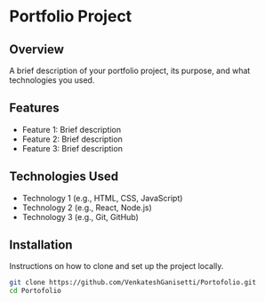 # Portfolio Project

## Overview
A brief description of your portfolio project, its purpose, and what technologies you used.

## Features
- Feature 1: Brief description
- Feature 2: Brief description
- Feature 3: Brief description

## Technologies Used
- Technology 1 (e.g., HTML, CSS, JavaScript)
- Technology 2 (e.g., React, Node.js)
- Technology 3 (e.g., Git, GitHub)

## Installation
Instructions on how to clone and set up the project locally.
```bash
git clone https://github.com/VenkateshGanisetti/Portofolio.git
cd Portofolio
